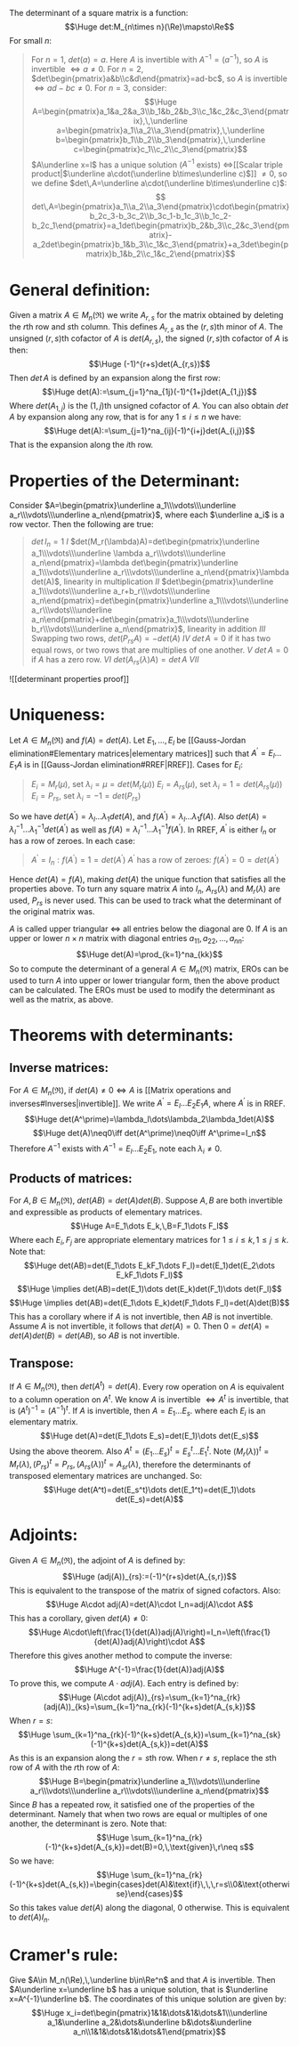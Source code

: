 
The determinant of a square matrix is a function:
$$\Huge det:M_{n\times n}(\Re)\mapsto\Re$$
For small $n$:
>For $n=1$, $det(a)=a$. Here $A$ is invertible with $A^{-1}=(a^{-1})$, so $A$ is invertible $\iff a\neq 0$.
>For $n=2$, $det\begin{pmatrix}a&b\\c&d\end{pmatrix}=ad-bc$, so $A$ is invertible $\iff ad-bc\neq 0$.
>For $n=3$, consider:$$\Huge A=\begin{pmatrix}a_1&a_2&a_3\\b_1&b_2&b_3\\c_1&c_2&c_3\end{pmatrix},\,\underline a=\begin{pmatrix}a_1\\a_2\\a_3\end{pmatrix},\,\underline b=\begin{pmatrix}b_1\\b_2\\b_3\end{pmatrix},\,\underline c=\begin{pmatrix}c_1\\c_2\\c_3\end{pmatrix}$$
>$A\underline x=l$ has a unique solution ($A^{-1}$ exists) $\iff$[[Scalar triple product|$\underline a\cdot(\underline b\times\underline c)$]] $\neq 0$, so we define $det\,A=\underline a\cdot(\underline b\times\underline c)$:$$ det\,A=\begin{pmatrix}a_1\\a_2\\a_3\end{pmatrix}\cdot\begin{pmatrix}b_2c_3-b_3c_2\\b_3c_1-b_1c_3\\b_1c_2-b_2c_1\end{pmatrix}=a_1det\begin{pmatrix}b_2&b_3\\c_2&c_3\end{pmatrix}-a_2det\begin{pmatrix}b_1&b_3\\c_1&c_3\end{pmatrix}+a_3det\begin{pmatrix}b_1&b_2\\c_1&c_2\end{pmatrix}$$
>

# General definition:

Given a matrix $A\in M_{n}(\Re)$ we write $A_{r,s}$ for the matrix obtained by deleting the $r$th row and $s$th column. This defines $A_{r,s}$ as the $(r,s)$th minor of $A$. The unsigned $(r,s)$th cofactor of $A$ is $det(A_{r,s})$, the signed $(r,s)$th cofactor of $A$ is then:
$$\Huge (-1)^{r+s}det(A_{r,s})$$
Then $det\,A$ is defined by an expansion along the first row:$$\Huge det(A):=\sum_{j=1}^na_{1j}(-1)^{1+j}det(A_{1,j})$$
Where $det(A_{1,j})$ is the $(1,j)$th unsigned cofactor of $A$. You can also obtain $det\,A$ by expansion along any row, that is for any $1\leq i\leq n$ we have:
$$\Huge det(A):=\sum_{j=1}^na_{ij}(-1)^{i+j}det(A_{i,j})$$
That is the expansion along the $i$th row.

# Properties of the Determinant:

Consider $A=\begin{pmatrix}\underline a_1\\\vdots\\\underline a_r\\\vdots\\\underline a_n\end{pmatrix}$, where each $\underline a_i$ is a row vector. Then the following are true:
> $det\,I_n=1$ $I$
> $det(M_r(\lambda)A)=det\begin{pmatrix}\underline a_1\\\vdots\\\underline \lambda a_r\\\vdots\\\underline a_n\end{pmatrix}=\lambda det\begin{pmatrix}\underline a_1\\\vdots\\\underline a_r\\\vdots\\\underline a_n\end{pmatrix}\lambda det(A)$, linearity in multiplication $II$
> $det\begin{pmatrix}\underline a_1\\\vdots\\\underline a_r+b_r\\\vdots\\\underline a_n\end{pmatrix}=det\begin{pmatrix}\underline a_1\\\vdots\\\underline a_r\\\vdots\\\underline a_n\end{pmatrix}+det\begin{pmatrix}a_1\\\vdots\\\underline b_r\\\vdots\\\underline a_n\end{pmatrix}$, linearity in addition $III$
> Swapping two rows, $det(P_{rs}A)=-det(A)$ $IV$
> $det\,A=0$ if it has two equal rows, or two rows that are multiplies of one another. $V$
> $det\,A=0$ if $A$ has a zero row. $VI$
> $det(A_{rs}(\lambda)A)=det\,A$ $VII$

![[determinant properties proof]]

# Uniqueness:

Let $A\in M_n(\Re)$ and $f(A)=det(A)$. Let $E_1,\dots,E_l$ be [[Gauss-Jordan elimination#Elementary matrices|elementary matrices]] such that $A^\prime=E_l\dots E_1A$ is in [[Gauss-Jordan elimination#RREF|RREF]]. Cases for $E_i$:
> $E_i=M_r(\mu)$, set $\lambda_i=\mu=det(M_r(\mu))$
> $E_i=A_{rs}(\mu)$, set $\lambda_i=1=det(A_{rs}(\mu))$
> $E_i=P_{rs}$, set $\lambda_i=-1=det(P_{rs})$

So we have $det(A^\prime)=\lambda_l\dots\lambda_1det(A)$, and $f(A^\prime)=\lambda_l\dots\lambda_1f(A)$. Also $det(A)=\lambda_l^{-1}\dots\lambda_1^{-1}det(A^\prime)$ as well as $f(A)=\lambda_l^{-1}\dots\lambda_1^{-1}f(A^\prime)$. In RREF, $A^\prime$ is either $I_n$ or has a row of zeroes. In each case:
>$A^\prime=I_n:f(A^\prime)=1=det(A^\prime)$
>$A^\prime$ has a row of zeroes: $f(A^\prime)=0=det(A^\prime)$

Hence $det(A)=f(A)$, making $det(A)$ the unique function that satisfies all the properties above. To turn any square matrix $A$ into $I_n$, $A_{rs}(\lambda)$ and $M_r(\lambda)$ are used, $P_{rs}$ is never used. This can be used to track what the determinant of the original matrix was.

$A$ is called upper triangular $\iff$ all entries below the diagonal are $0$. If $A$ is an upper or lower $n\times n$ matrix with diagonal entries $a_{11},a_{22},\dots,a_{nn}$:$$\Huge det(A)=\prod_{k=1}^na_{kk}$$
So to compute the determinant of a general $A\in M_n(\Re)$ matrix, EROs can be used to turn $A$ into upper or lower triangular form, then the above product can be calculated. The EROs must be used to modify the determinant as well as the matrix, as above.

# Theorems with determinants:

## Inverse matrices:

For $A\in M_n(\Re)$, if $det(A)\neq 0\iff A$ is [[Matrix operations and inverses#Inverses|invertible]]. We write $A^\prime=E_l\dots E_2E_1A$, where $A^\prime$ is in RREF. $$\Huge det(A^\prime)=\lambda_l\dots\lambda_2\lambda_1det(A)$$$$\Huge det(A)\neq0\iff det(A^\prime)\neq0\iff A^\prime=I_n$$
Therefore $A^{-1}$ exists with $A^{-1}=E_l\dots E_2E_1$, note each $\lambda_i\neq0$.

## Products of matrices:

For $A,B\in M_n(\Re)$, $det(AB)=det(A)det(B)$. Suppose $A,B$ are both invertible and expressible as products of elementary matrices.$$\Huge A=E_1\dots E_k,\,B=F_1\dots F_l$$
Where each $E_i,F_j$ are appropriate elementary matrices for $1\leq i\leq k,1\leq j\leq k$. Note that:
$$\Huge det(AB)=det(E_1\dots E_kF_1\dots F_l)=det(E_1)det(E_2\dots E_kF_1\dots F_l)$$$$\Huge \implies det(AB)=det(E_1)\dots det(E_k)det(F_1)\dots det(F_l)$$$$\Huge \implies det(AB)=det(E_1\dots E_k)det(F_1\dots F_l)=det(A)det(B)$$
This has a corollary where if $A$ is not invertible, then $AB$ is not invertible. Assume $A$ is not invertible, it follows that $det(A)=0$. Then $0=det(A)=det(A)det(B)=det(AB)$, so $AB$ is not invertible.

## Transpose:

If $A\in M_n(\Re)$, then $det(A^t)=det(A)$. Every row operation on $A$ is equivalent to a column operation on $A^t$. We know $A$ is invertible $\iff A^t$ is invertible, that is $(A^t)^{-1}=(A^{-1})^t$. If $A$ is invertible, then $A=E_1\dots E_s$. where each $E_i$ is an elementary matrix. $$\Huge det(A)=det(E_1\dots E_s)=det(E_1)\dots det(E_s)$$
Using the above theorem. Also $A^t=(E_1\dots E_s)^t=E_s^t\dots E_1^t$. Note $(M_r(\lambda))^t=M_r(\lambda),\,(P_{rs})^t=P_{rs},\,(A_{rs}(\lambda))^t=A_{sr}(\lambda)$, therefore the determinants of transposed elementary matrices are unchanged. So:$$\Huge det(A^t)=det(E_s^t)\dots det(E_1^t)=det(E_1)\dots det(E_s)=det(A)$$

# Adjoints:

Given $A\in M_n(\Re)$, the adjoint of $A$ is defined by:$$\Huge (adj(A))_{rs}:=(-1)^{r+s}det(A_{s,r})$$
This is equivalent to the transpose of the matrix of signed cofactors. Also:$$\Huge A\cdot adj(A)=det(A)\cdot I_n=adj(A)\cdot A$$
This has a corollary, given $det(A)\neq 0$:
$$\Huge A\cdot\left(\frac{1}{det(A)}adj(A)\right)=I_n=\left(\frac{1}{det(A)}adj(A)\right)\cdot A$$
Therefore this gives another method to compute the inverse:
$$\Huge A^{-1}=\frac{1}{det(A)}adj(A)$$
To prove this, we compute $A\cdot adj(A)$. Each entry is defined by:$$\Huge (A\cdot adj(A))_{rs}=\sum_{k=1}^na_{rk}(adj(A))_{ks}=\sum_{k=1}^na_{rk}(-1)^{k+s}det(A_{s,k})$$
When $r=s$:$$\Huge \sum_{k=1}^na_{rk}(-1)^{k+s}det(A_{s,k})=\sum_{k=1}^na_{sk}(-1)^{k+s}det(A_{s,k})=det(A)$$
As this is an expansion along the $r=s$th row. When $r\neq s$, replace the $s$th row of $A$ with the $r$th row of $A$:$$\Huge B=\begin{pmatrix}\underline a_1\\\vdots\\\underline a_r\\\vdots\\\underline a_r\\\vdots\\\underline a_n\end{pmatrix}$$
Since $B$ has a repeated row, it satisfied one of the properties of the determinant. Namely that when two rows are equal or multiples of one another, the determinant is zero. Note that:$$\Huge \sum_{k=1}^na_{rk}(-1)^{k+s}det(A_{s,k})=det(B)=0,\,\text{given}\,r\neq s$$
So we have:$$\Huge \sum_{k=1}^na_{rk}(-1)^{k+s}det(A_{s,k})=\begin{cases}det(A)&\text{if}\,\,\,r=s\\0&\text{otherwise}\end{cases}$$
So this takes value $det(A)$ along the diagonal, $0$ otherwise. This is equivalent to $det(A)I_n$.

# Cramer's rule:

Give $A\in M_n(\Re),\,\underline b\in\Re^n$ and that $A$ is invertible. Then $A\underline x=\underline b$ has a unique solution, that is $\underline x=A^{-1}\underline b$. The coordinates of this unique solution are given by:$$\Huge x_i=det\begin{pmatrix}1&1&\dots&1&\dots&1\\\underline a_1&\underline a_2&\dots&\underline b&\dots&\underline a_n\\1&1&\dots&1&\dots&1\end{pmatrix}$$

